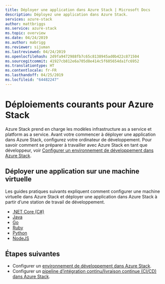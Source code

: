 ```yaml
---
title: Déployer une application dans Azure Stack | Microsoft Docs
description: Déployez une application dans Azure Stack.
services: azure-stack
author: mattbriggs
ms.service: azure-stack
ms.topic: overview
ms.date: 04/24/2019
ms.author: mabrigg
ms.reviewer: sijuman
ms.lastreviewed: 04/24/2019
ms.openlocfilehash: 2d9fa9472988fb7c65c8138945ad0b422c871504
ms.sourcegitcommit: 41927cb812e6a705d8e414c5f605654da1fc6952
ms.translationtype: HT
ms.contentlocale: fr-FR
ms.lasthandoff: 04/25/2019
ms.locfileid: "64482247"
---
```

# <a name="common-deployments-for-azure-stack"></a>Déploiements courants pour Azure Stack

Azure Stack prend en charge les modèles infrastructure as a service et platform as a service. Avant votre commencer à déployer une application dans Azure Stack, configurez votre ordinateur de développement. Pour savoir comment se préparer à travailler avec Azure Stack en tant que développeur, voir [Configurer un environnement de développement dans Azure Stack](azure-stack-dev-start.md).

## <a name="deploy-an-app-to-a-vm"></a>Déployer une application sur une machine virtuelle

Les guides pratiques suivants expliquent comment configurer une machine virtuelle dans Azure Stack et déployer une application dans Azure Stack à partir d’une station de travail de développement.

- [.NET Core (C#)](azure-stack-dev-start-howto-vm-dotnet.md)
- [Java](azure-stack-dev-start-howto-vm-java.md)
- [Go](azure-stack-dev-start-howto-vm-go.md)
- [Ruby](azure-stack-dev-start-howto-vm-ruby.md)
- [Python](azure-stack-dev-start-howto-vm-python.md)
- [NodeJS](azure-stack-dev-start-howto-vm-nodejs.md)

<!-- 
## Deploy an app using Azure Stack Resource Manager

The following how to article will walk you through using the Azure Stack SDK for your language to create an Azure Stack Resource Manager template to create your resources, and then deploy to those resources in Azure Stack.

- .Net Core (C#)
- Java
- Go
- Ruby
- Python

## Deploy an app to Azure Stack App service

The following how to articles will walk you deploying your app to the Azure Stack app service.

- .Net Core (C#)
- Java
- Go
- Ruby
- Python

## Deploy an app with Docker to Kubernetes

The following how to articles will walk you through deploying your Docker container to Kubernetes hosted by Azure Stack.

- .Net Core (C#)
- Java
- Go
- Ruby
- Python

-->

## <a name="next-steps"></a>Étapes suivantes

- Configurer un [environnement de développement dans Azure Stack](azure-stack-dev-start.md).
- Configurer un [pipeline d’intégration continu/livraison continue (CI/CD) dans Azure Stack](azure-stack-solution-pipeline.md).
